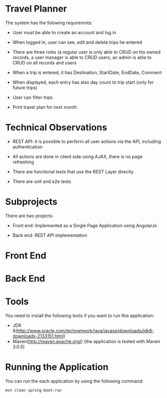 Travel Planner
=============

The system has the folowing requiremnts:

* User must be able to create an account and log in

* When logged in, user can see, edit and delete trips he entered

* There are three roles (a regular user is only able to CRUD on his owned records, a user manager is able to CRUD users, an admin is able to CRUD on all records and users

* When a trip is entered, it has Destination, StartDate, EndDate, Comment

* When displayed, each entry has also day count to trip start (only for future trips)

* User can filter trips

* Print travel plan for next month

Technical Observations
====================

* REST API: it is possible to perform all user actions via the API, including authentication

* All actions are done in client side using AJAX, there is no page refreshing

* There are functional tests that use the REST Layer directly

* There are unit and e2e tests

Subprojects
==========

There are two projects:

* Front end: Implemented as a Single Page Application using AngularJs

* Back end: REST API implementation

Front End
========

Back End
========

Tools
====

You need to install the following tools if you want to run this application:

* JDK 8(http://www.oracle.com/technetwork/java/javase/downloads/jdk8-downloads-2133151.html)
* Maven(http://maven.apache.org/) (the application is tested with Maven 3.0.5)

Running the Application
=======================

You can run the each application by using the following command:

    mvn clean spring-boot:run
